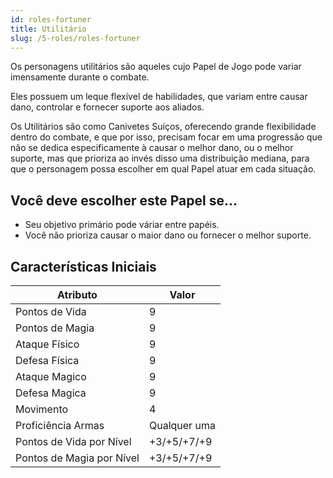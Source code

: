 ```yaml
---
id: roles-fortuner
title: Utilitário
slug: /5-roles/roles-fortuner
---
```


Os personagens utilitários são aqueles cujo Papel de Jogo pode variar imensamente durante o combate.

Eles possuem um leque flexível de habilidades, que variam entre causar dano, controlar e fornecer suporte aos aliados.

Os Utilitários são como Canivetes Suíços, oferecendo grande flexibilidade dentro do combate, e que por isso, precisam focar em uma progressão que não se dedica especificamente à causar o melhor dano, ou o melhor suporte, mas que prioriza ao invés disso uma distribuição mediana, para que o personagem possa escolher em qual Papel atuar em cada situação.

## Você deve escolher este Papel se...

- Seu objetivo primário pode váriar entre papéis.
- Você não prioriza causar o maior dano ou fornecer o melhor suporte.

## Características Iniciais

<table>
  <thead>
      <tr>
      <th>Atributo</th>
      <th>Valor</th>
    </tr>
  </thead>
  <tbody>
    <tr>
      <td>Pontos de Vida</td>
      <td>9</td>
    </tr>
    <tr>
      <td>Pontos de Magia</td>
      <td>9</td>
    </tr>
    <tr>
      <td>Ataque Físico</td>
      <td>9</td>
    </tr>
    <tr>
      <td>Defesa Física</td>
      <td>9</td>
    </tr>
    <tr>
      <td>Ataque Magico</td>
      <td>9</td>
    </tr>
    <tr>
      <td>Defesa Magica</td>
      <td>9</td>
    </tr>
    <tr>
      <td>Movimento</td>
      <td>4</td>
    </tr>
    <tr>
      <td>Proficiência Armas</td>
      <td>Qualquer uma</td>
    </tr>
    <tr>
      <td>Pontos de Vida por Nível</td>
      <td>+3/+5/+7/+9</td>
    </tr>
    <tr>
      <td>Pontos de Magia por Nível</td>
      <td>+3/+5/+7/+9</td>
    </tr>
  </tbody>
</table>

